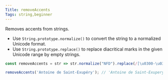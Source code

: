 ```yaml
---
Title: removeAccents
Tags: string,beginner
---
```


Removes accents from strings.

- Use `String.prototype.normalize()` to convert the string to a normalized Unicode format.
- Use `String.prototype.replace()` to replace diacritical marks in the given Unicode range by empty strings.

```js
const removeAccents = str => str.normalize("NFD").replace(/[\u0300-\u036f]/g, "");
```

```js
removeAccents('Antoine de Saint-Exupéry'); // 'Antoine de Saint-Exupery'
```

